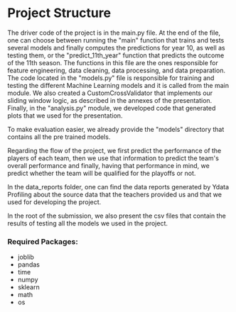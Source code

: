 # Project Structure

The driver code of the project is in the main.py file. At the end of the file, one can choose between running the "main" function that trains and tests several models and finally computes the predictions for year 10, as well as testing them, or the "predict_11th_year" function that predicts the outcome of the 11th season.
The functions in this file are the ones responsible for feature engineering, data cleaning, data processing, and data preparation.
The code located in the "models.py" file is responsible for training and testing the different Machine Learning models and it is called from the main module.
We also created a CustomCrossValidator that implements our sliding window logic, as described in the annexes of the presentation.
Finally, in the "analysis.py" module, we developed code that generated plots that we used for the presentation.

To make evaluation easier, we already provide the "models" directory that contains all the pre trained models.


Regarding the flow of the project, we first predict the performance of the players of each team, then we use that information to predict the team's overall performance and finally, having that performance in mind, we predict whether the team will be qualified for the playoffs or not.

In the data_reports folder, one can find the data reports generated by Ydata Profiling about the source data that the teachers provided us and that we used for developing the project.

In the root of the submission, we also present the csv files that contain the results of testing all the models we used in the project.

### Required Packages:
- joblib
- pandas
- time
- numpy
- sklearn
- math
- os